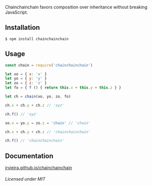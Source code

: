 Chainchainchain favors composition over inheritance without breaking JavaScript.


## Installation

```shell
$ npm install chainchainchain
```


## Usage

```javascript
const chain = require('chainchainchain')

let xo = { x: 'x' }
let yo = { y: 'y' }
let zo = { z: 'z' }
let fo = { f () { return this.x + this.y + this.z } }

let ch = chain(xo, yo, zo, fo)

ch.x + ch.y + ch.z // 'xyz'

ch.f() // 'xyz'

xo.x = yo.y = zo.z = 'chain' // 'chain'

ch.x + ch.y + ch.z // 'chainchainchain'

ch.f() // 'chainchainchain'
```


## Documentation

[jrvieira.github.io/chainchainchain](http://jrvieira.github.io/chainchainchain)


###### Licensed under MIT
